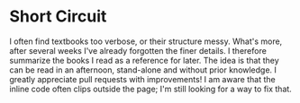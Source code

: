 # Short Circuit

I often find textbooks too verbose, or their structure messy. What's more, after several weeks I've already forgotten the finer details. I therefore summarize the books I read as a reference for later. The idea is that they can be read in an afternoon, stand-alone and without prior knowledge. I greatly appreciate pull requests with improvements! I am aware that the inline code often clips outside the page; I'm still looking for a way to fix that.

